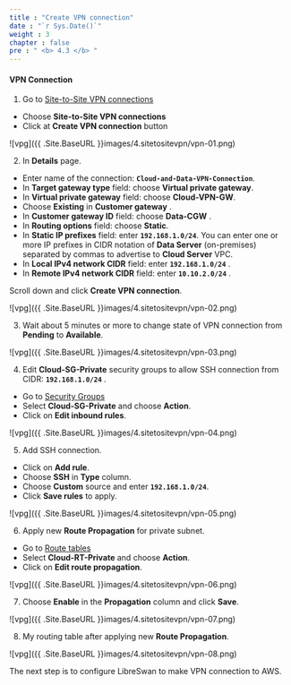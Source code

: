 ```yaml
---
title : "Create VPN connection"
date : "`r Sys.Date()`"
weight : 3
chapter : false
pre : " <b> 4.3 </b> "
---
```



#### **VPN Connection**

1. Go to [Site-to-Site VPN connections](https://console.aws.amazon.com/vpcconsole/home#VpnConnections:)
  + Choose **Site-to-Site VPN connections**
  + Click at **Create VPN connection** button

![vpg]({{ .Site.BaseURL }}images/4.sitetositevpn/vpn-01.png)


2. In **Details** page.
  + Enter name of the connection: **`Cloud-and-Data-VPN-Connection`**.
  + In **Target gateway type** field: choose **Virtual private gateway**.
  + In **Virtual private gateway** field: choose **Cloud-VPN-GW**.
  + Choose **Existing** in **Customer gateway**  .
  + In **Customer gateway ID** field: choose **Data-CGW**  .
  + In **Routing options** field: choose **Static**.
  + In **Static IP prefixes** field: enter **`192.168.1.0/24`**. You can enter one or more IP prefixes in CIDR notation of **Data Server** (on-premises) separated by commas to advertise to **Cloud Server** VPC.
  + In **Local IPv4 network CIDR** field: enter **`192.168.1.0/24`**  .
  + In **Remote IPv4 network CIDR** field: enter **`10.10.2.0/24`**  .

  Scroll down and click **Create VPN connection**.



![vpg]({{ .Site.BaseURL }}images/4.sitetositevpn/vpn-02.png)

3. Wait about 5 minutes or more to change state of VPN connection from **Pending** to **Available**.

![vpg]({{ .Site.BaseURL }}images/4.sitetositevpn/vpn-03.png)

4. Edit **Cloud-SG-Private** security groups to allow SSH connection from CIDR: **`192.168.1.0/24`** .
  + Go to [Security Groups](https://console.aws.amazon.com/vpcconsole/home#SecurityGroups:)
  + Select **Cloud-SG-Private** and choose **Action**.
  + Click on **Edit inbound rules**.


![vpg]({{ .Site.BaseURL }}images/4.sitetositevpn/vpn-04.png)

5. Add SSH connection.
  + Click on **Add rule**.
  + Choose **SSH** in **Type** column.
  + Choose **Custom** source and enter **`192.168.1.0/24`**.
  + Click **Save rules** to apply.

![vpg]({{ .Site.BaseURL }}images/4.sitetositevpn/vpn-05.png)


6. Apply new **Route Propagation** for private subnet.
  + Go to [Route tables](https://console.aws.amazon.com/vpcconsole/home#RouteTables:)
  + Select **Cloud-RT-Private** and choose **Action**.
  + Click on **Edit route propagation**.

![vpg]({{ .Site.BaseURL }}images/4.sitetositevpn/vpn-06.png)

7. Choose **Enable** in the **Propagation** column and click **Save**.

![vpg]({{ .Site.BaseURL }}images/4.sitetositevpn/vpn-07.png)

8. My routing table after applying new **Route Propagation**.

![vpg]({{ .Site.BaseURL }}images/4.sitetositevpn/vpn-08.png)


The next step is to configure LibreSwan to make VPN connection to AWS.